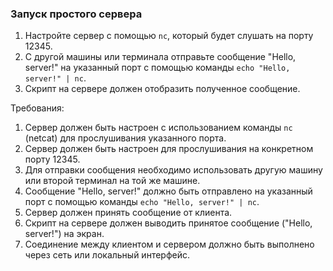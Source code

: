 
### Запуск простого сервера

1. Настройте сервер с помощью `nc`, который будет слушать на порту 12345.
2. С другой машины или терминала отправьте сообщение "Hello, server!" на указанный порт с помощью команды `echo "Hello, server!" | nc`.
3. Скрипт на сервере должен отобразить полученное сообщение.

Требования:
1. Сервер должен быть настроен с использованием команды `nc` (netcat) для прослушивания указанного порта.
2. Сервер должен быть настроен для прослушивания на конкретном порту 12345.
3. Для отправки сообщения необходимо использовать другую машину или второй терминал на той же машине.
4. Сообщение "Hello, server!" должно быть отправлено на указанный порт с помощью команды `echo "Hello, server!" | nc`.
5. Сервер должен принять сообщение от клиента.
6. Скрипт на сервере должен выводить принятое сообщение ("Hello, server!") на экран.
7. Соединение между клиентом и сервером должно быть выполнено через сеть или локальный интерфейс.